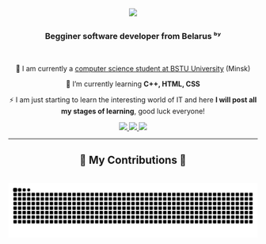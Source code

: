 <h1 align="center">
    <img src="https://readme-typing-svg.herokuapp.com/?font=Righteous&size=35&center=true&vCenter=true&width=500&height=70&duration=4000&lines=Hi+There!+👋;+I'm+m0loko!;" />
</h1>
<h3 align="center">Begginer software developer from Belarus ᵇʸ</h3>
<br/>

<div align="center">
 
 🔭 I am currently a <a href="https://it.belstu.by/" >computer science student at BSTU University</a> (Minsk)
 
 🌱 I’m currently learning **C++, HTML, CSS**

 ⚡ I am just starting to learn the interesting world of IT and here **I will post all my stages of learning**, good luck everyone!
 </div>
 <div align="center"> 
  <a href="mailto:gittigwork@gmail.com">
    <img src="https://img.shields.io/badge/Gmail-D14836?style=for-the-badge&logo=gmail&logoColor=white" />
  </a>
  <a href="https://t.me/do6edah"">
    <img src="https://img.shields.io/badge/Telegram-2CA5E0?style=for-the-badge&logo=telegram&logoColor=white" />
  </a>
  <a href="[https://salesp07.github.io](https://www.instagram.com/shadebod?igsh=MXU5Z2FtNXZuYnVzZQ==)" target="_blank">
     <img src="https://img.shields.io/badge/Instagram-E4405F?style=for-the-badge&logo=instagram&logoColor=white" />
  </a>
</div>
 <hr/>
 <div align="center">
  <h2>🐍 My Contributions 🐍</h2>
  <br>
  <img alt="snake eating my contributions" src="https://raw.githubusercontent.com/m0loko/m0loko/output/github-contribution-grid-snake.svg" />
  
  <br/><br/><br/>
</div>    



    
    
